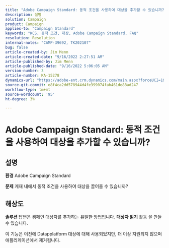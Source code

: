 ```yaml
---
title: "Adobe Campaign Standard: 동적 조건을 사용하여 대상을 추가할 수 있습니까?"
description: 설명
solution: Campaign
product: Campaign
applies-to: "Campaign Standard"
keywords: "KCS, 동적 조건, 대상, Adobe Campaign Standard, FAQ"
resolution: Resolution
internal-notes: "CAMP-39692, TK202107"
bug: false
article-created-by: Jim Menn
article-created-date: "9/16/2022 2:27:51 AM"
article-published-by: Jim Menn
article-published-date: "9/16/2022 5:06:05 AM"
version-number: 3
article-number: KA-15278
dynamics-url: "https://adobe-ent.crm.dynamics.com/main.aspx?forceUCI=1&pagetype=entityrecord&etn=knowledgearticle&id=da1ccb28-6735-ed11-9db1-0022480866ad"
source-git-commit: e8f4ca2dd578944d4fe399074fab461de88ad247
workflow-type: tm+mt
source-wordcount: '95'
ht-degree: 3%

---
```


# Adobe Campaign Standard: 동적 조건을 사용하여 대상을 추가할 수 있습니까?

## 설명


<b>환경</b>
Adobe Campaign Standard

<b>문제</b>
게재 내에서 동적 조건을 사용하여 대상을 끌어올 수 있습니까?


## 해상도


<b>솔루션</b>
답변은 캠페인 대상자를 추가하는 유일한 방법입니다. <b>대상자 읽기</b> 활동 을 만들 수 있습니다.

이 기능은 이전에 Datapplatform 대상에 대해 사용되었지만, 더 이상 지원되지 않으며 애플리케이션에서 제거됩니다.
